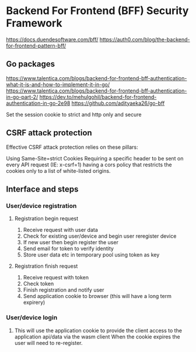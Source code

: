 # Backend For Frontend (BFF) Security Framework

<https://docs.duendesoftware.com/bff/>
<https://auth0.com/blog/the-backend-for-frontend-pattern-bff/>

## Go packages
<https://www.talentica.com/blogs/backend-for-frontend-bff-authentication-what-it-is-and-how-to-implement-it-in-go/>
<https://www.talentica.com/blogs/backend-for-frontend-bff-authentication-in-go-part-2/>
<https://dev.to/mehulgohil/backend-for-frontend-authentication-in-go-2e98>
<https://github.com/adityaeka26/go-bff>



 Set the session cookie to strict and http only and secure

## CSRF attack protection
Effective CSRF attack protection relies on these pillars:

Using Same-Site=strict Cookies
Requiring a specific header to be sent on every API request (IE: x-csrf=1)
having a cors policy that restricts the cookies only to a list of white-listed origins.


## Interface and steps

### User/device registration

1. Registration begin request
    1. Receive request with user data
    2. Check for existing user/device and begin user reregister device
    3. If new user then begin register the user
    4. Send email for token to verify identity
    5. Store user data etc in temporary pool using token as key

2. Registration finish request
    1. Receive request with token
    2. Check token
    3. Finish registration and notify user
    4. Send application cookie to browser (this will have a long term expirery)

### User/device login

1. This will use the application cookie to provide the client access to the application api/data via the wasm client
    When the cookie expires the user will need to re-register.
